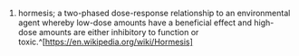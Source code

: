 1. hormesis; a two-phased dose-response relationship to an environmental agent whereby low-dose amounts have a beneficial effect and high-dose amounts are either inhibitory to function or toxic.^[https://en.wikipedia.org/wiki/Hormesis]
